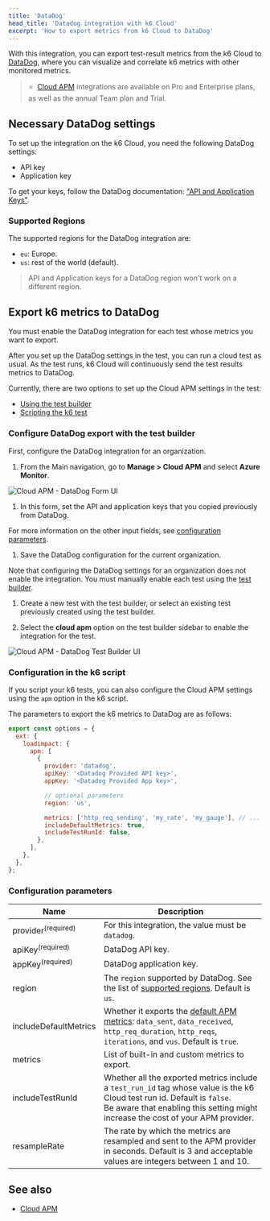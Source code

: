 ```yaml
---
title: 'DataDog'
head_title: 'Datadog integration with k6 Cloud'
excerpt: 'How to export metrics from k6 Cloud to DataDog'
---
```


With this integration, you can export test-result metrics from the k6 Cloud to [DataDog](https://www.datadoghq.com/), where you can visualize and correlate k6 metrics with other monitored metrics.

> ⭐️  &nbsp;[Cloud APM](/cloud/integrations/cloud-apm/) integrations are available on Pro and Enterprise plans, as well as the annual Team plan and Trial.

## Necessary DataDog settings

To set up the integration on the k6 Cloud, you need the following DataDog settings:

- API key
- Application key

To get your keys, follow the DataDog documentation: ["API and Application Keys"](https://docs.datadoghq.com/account_management/api-app-keys/).

### Supported Regions

The supported regions for the DataDog integration are:

- `eu`: Europe.
- `us`: rest of the world (default).

> API and Application keys for a DataDog region won't work on a different region.

## Export k6 metrics to DataDog

You must enable the DataDog integration for each test whose metrics you want to export.

After you set up the DataDog settings in the test, you can run a cloud test as usual.
As the test runs, k6 Cloud will continuously send the test results metrics to DataDog.

Currently, there are two options to set up the Cloud APM settings in the test:

- [Using the test builder](#configuration-using-the-test-builder)
- [Scripting the k6 test](#configuration-in-the-k6-script)

### Configure DataDog export with the test builder

First, configure the DataDog integration for an organization.

1. From the Main navigation, go to **Manage > Cloud APM** and select **Azure Monitor**.

  ![Cloud APM - DataDog Form UI](images/datadog-cloud-app-form.png)

1. In this form, set the API and application keys that you copied previously from DataDog.

  For more information on the other input fields, see [configuration parameters](#configuration-parameters).

1. Save the DataDog configuration for the current organization.

Note that configuring the DataDog settings for an organization does not enable the integration. You must manually enable each test using the [test builder](/test-authoring/test-builder).

1. Create a new test with the test builder, or select an existing test previously created using the test builder.

1. Select the **cloud apm** option on the test builder sidebar to enable the integration for the test.

  ![Cloud APM - DataDog Test Builder UI](images/datadog-cloud-app-testbuilder.png)

### Configuration in the k6 script

If you script your k6 tests, you can also configure the Cloud APM settings using the `apm` option in the k6 script.

The parameters to export the k6 metrics to DataDog are as follows:

```javascript
export const options = {
  ext: {
    loadimpact: {
      apm: [
        {
          provider: 'datadog',
          apiKey: '<Datadog Provided API key>',
          appKey: '<Datadog Provided App key>',

          // optional parameters
          region: 'us',

          metrics: ['http_req_sending', 'my_rate', 'my_gauge'], // ...
          includeDefaultMetrics: true,
          includeTestRunId: false,
        },
      ],
    },
  },
};
```

### Configuration parameters

| Name                    | Description                                                                                                                                            |
| ----------------------- | ------------------------------------------------------------------------------------------------------------------------------------------------------ |
| provider<sup>(required)</sup>              | For this integration, the value must be `datadog`.   |
| apiKey<sup>(required)</sup>                | DataDog API key.                         |
| appKey<sup>(required)</sup>                | DataDog application key.                 |
| region                | The `region` supported by DataDog. See the list of [supported regions](#supported-regions). Default is `us`.                 |
| includeDefaultMetrics | Whether it exports the [default APM metrics](/cloud/integrations/cloud-apm/#default-apm-metrics): `data_sent`, `data_received`, `http_req_duration`, `http_reqs`, `iterations`, and `vus`. Default is `true`. |
| metrics               | List of built-in and custom metrics to export.    |
| includeTestRunId      | Whether all the exported metrics include a `test_run_id` tag whose value is the k6 Cloud test run id. Default is `false`. <br/> Be aware that enabling this setting might increase the cost of your APM provider. |
| resampleRate          | The rate by which the metrics are resampled and sent to the APM provider in seconds. Default is 3 and acceptable values are integers between 1 and 10. |

## See also

- [Cloud APM](/cloud/integrations/cloud-apm/)
